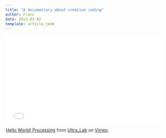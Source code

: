 ```yaml
---
title: "A documentary about creative coding"
author: Franc
date: 2013-03-02
template: article.jade
---
```


<div style="margin: 0 auto; width: 500px">
	<iframe src="//player.vimeo.com/video/60735314" width="500" height="281" frameborder="0" webkitallowfullscreen mozallowfullscreen allowfullscreen></iframe> <p><a href="http://vimeo.com/60735314">Hello World! Processing</a> from <a href="http://vimeo.com/ultralab">Ultra_Lab</a> on <a href="https://vimeo.com">Vimeo</a>.</p>
</div>
